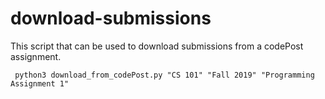 # download-submissions
This script that can be used to download submissions from a codePost assignment.
```
 python3 download_from_codePost.py "CS 101" "Fall 2019" "Programming Assignment 1"
```
